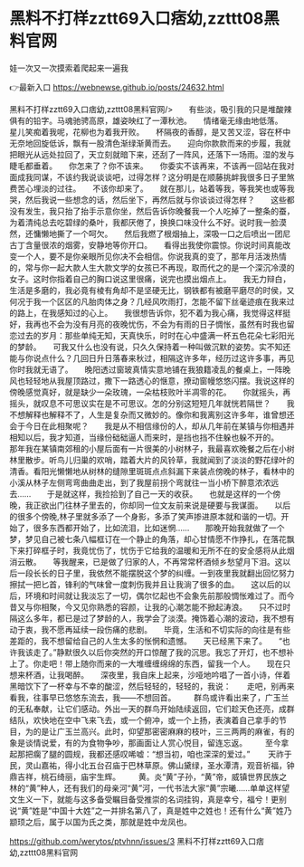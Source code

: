# 黑料不打样zztt69入口痞幼,zzttt08黑料官网
娃一次又一次摸索着爬起来一遍我

👉最新入口 https://webnewse.github.io/posts/24632.html

黑料不打样zztt69入口痞幼,zzttt08黑料官网/>　　有些淡，吸引我的只是堆酸辣俱有的铅字。马魂驰骋高原，雄姿映红了一潭秋池。　　情绪毫无缘由地低落。　　星儿笑痴着我呢，花柳也为着我开败。　　杯隔夜的香醇，是又苦又涩，容在杯中无奈地回旋低诉，飘有一股清色渐绿渐黄而去。　　迎向你款款而来的步履，我就把眼光从远处拉回了，天立刻就暗下来，还刮了一阵风，还落下一场雨。湿的发与睫毛都垂着。　　你怎来了？你不该来。　　你委实不该再来，不该再一回站在我对面成我同谋，不该约我说谈谈吧，过得怎样？这分明是在顺藤挑衅我很多日子里煞费苦心埋淡的过往。　　不该你却来了。　　就在那儿，站着等我，等我笑也或等我哭，然后我说一些想念的话，然后坐下，再然后就与你谈谈过得怎样？　　这些都没有发生，我只抬了抬手示意你坐，然后告诉你晚餐我一个人吃掉了一整条的蚕，为着清纯总去吃碧绿的桑叶，我都厌倦了，换换口味没什么不好。说时我一脸漠然，还慵懒地撕了一个呵欠。　　然后我燃了根烟抽上，深吸一口之后喷出一团尼古丁含量很浓的烟雾，安静地等你开口。　　看得出我使你震惊。你说时间真能改变一个人，要不是你亲眼所见你决不会相信。你说我真的变了，那年月活泼热情的，常与你一起大款人生大款文学的女孩已不再现，取而代之的是一个深沉冷漠的女子。这时你指着自己的胸口说这里很痛，说完也摸出烟点上。　　我无力辩白，生活是多磨的，我必竟有棱有角却不是坚硬无比，钢铁都有被磨平磨尽的时侯，又何况于我一个区区的凡胎肉体之身？几经风吹雨打，怎能不留下丝毫迹痕在我来过的路上，在我感知过的心上。　　我很想告诉你，犯不着为我心痛，我觉得这样挺好，我再也不会为没有月亮的夜晚忧伤，不会为有雨的日子惆怅，虽然有时我也留恋过去的岁月：那些单纯无知，天真快乐，时时在心中盛满一杯五色花朵七彩阳光的梦龄。　　可我又什么也没有说，只久久保持着一种叫做沉默的姿势。实不知还能与你说点什么？几回日升日落春来秋过，相隔这许多年，经历过这许多事，再见你时我就无语了。　　晚阳透过窗玻真情实意地铺在我狼籍凌乱的餐桌上，一阵晚风也轻轻地从我屋顶路过，撒下一路透心的惬意，撩动窗幔悠悠闪摆。我说这样的傍晚感觉真好，就是缺少一朵玫瑰，一朵枯枝败叶半凋零的花。　　你就摇头，再摇头，就叹息不可思议实在是不可思议。怎的分别这短短几年就恍若隔世？　　我不想解释也解释不了，人生是复杂而又微妙的。像你和我离别这许多年，谁曾想还会于今日在此相聚呢？　　我是从不相信缘份的人，却从几年前在某镇与你相遇并相知以后，我才知道，当缘份础础逼人而来时，是挡也挡不住躲也躲不开的。　　那年我在某镇南郊租的小屋后面有一片很美的小树林子，我最喜欢晚餐之后在小树林里散步。听鸟儿归巢的欢哨，踏着大片的风铃草，我就闻到了淡淡的野花绿叶的清香。看阳光懒懒地从树林的缝隙里斑斑点点斜漏下来装点傍晚的林子，看林中的小溪从林子左侧弯弯曲曲走出，到了我屋前拐个弯就往一当小桥下醉意浓浓远去……　　于是就这样，我捡拾到了自己一天的收获。　　也就是这样的一个傍晚，我正欲出门往林子里去的，你却同一位文友前来说是硬要与我谋面。　　以后的很多个傍晚,林子里就多添了一个身影，多添了笑声掺进原本就和谐的一切。开始了，很多东西都开始了，比如流泪，比如迷惘……　　那晚开始我就做了一个梦，梦见自己被七条八幅框订在一个静止的角落，却心甘情愿不作挣扎，在落花飘下来打碎框子时，我竟忧伤了，忧伤于它给我的温暖和无所不在的安全感将从此烟消云散。　　等我醒来，已是做了归家的人，不再常常杯酒倾乡愁望月下泪。这以后一段长长的日子里，我依然不能摆脱这个梦的纠缠。一到夜里我就翻出回忆努力擦拭一把匕首，锋利的气味曾一度刺伤我并且让我淌了很多的血。　　这以后的以后，环境和时间就让我淡忘了一切，偶尔忆起也不会象先前那般惆怅难过了。而今昔又与你相聚，今又见你熟悉的容颜，让我的心潮怎能不掀起涛浪。　　只不过时隔这么多年，都已是过了梦龄的人，我学会了淡漠。掩饰着心潮的波动，我不想有动于衷，我不愿再延续一段伤痛的悲剧。　　毕竟，生活和不切实际的向往是有些差距的，我不想留给自己的人生太多的怅惘和遗憾。　　天已经黑下来了。　　“也许我该走了。”静默很久以后你突然的开口惊醒了我的沉思。我忘了开灯，也不想补上了。你走吧！带上随你而来的一大堆缠缠绵绵的东西，留我一个人。　　现在只想来杯酒，让我喝醉。　　深夜里，我自床上起来，沙哑地吟唱了一首小诗，伴着黑暗饮下了一杯幸与不幸的酸涩，然后轻轻的，轻轻的，我说：　　走吧，别再来看我，往事早已悠悠东流去，我——不想回首。
　　群鸟或许看出来了，广玉兰的无私奉献，让它们感动。外出一天的群鸟开始陆续返回，它们趁天色还亮，成群结队，欢快地在空中飞来飞去，或一个俯冲，或一个上扬，表演着自己拿手的节目，为的是让广玉兰高兴。此时，仰望那密密麻麻的枝叶，三三两两的麻雀，有的象是谈情说爱，有的为食物争吵，那画面让人赏心悦目，留连忘返。
　　至今拿起那把瘸了腿的圆规，我都还感叹唏嘘：“想当初，咱也深深的爱过。”
　　天祚于民，灵山嘉祐，得小北五台召庙于巴林草原。佛山黛绿，圣水潭清，观音祈福，钟鼎吉祥，桃石绮丽，庙宇生辉。
　　黄。炎“黄”子孙，“黄”帝，威镇世界民族之林的“黄”种人，还有我们的母亲河“黄”河，一代书法大家“黄”宗曦……单单这样望文生义一下，就能与这多备受瞩目备受推崇的名词挂钩，真是幸兮，福兮！更别说“黄”姓是“中国十大姓”之一并排名第八了，真是姓中之姓也！还有什么“黄”姓乃颛顼之后，属于以国为氏之类，那就是姓中龙凤也。

https://github.com/werytos/ptvhnn/issues/3
黑料不打样zztt69入口痞幼,zzttt08黑料官网
